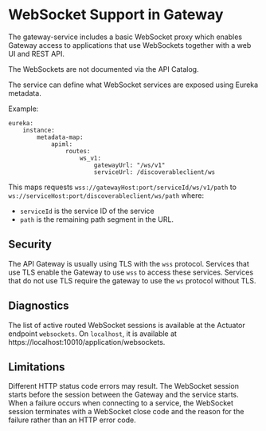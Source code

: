 # WebSocket Support in Gateway

The gateway-service includes a basic WebSocket proxy which enables Gateway access to applications that use WebSockets together with a web UI and REST API.

The WebSockets are not documented via the API Catalog.

The service can define what WebSocket services are exposed using Eureka metadata.

Example:

    eureka:
        instance:
            metadata-map:
                apiml:
                    routes:
                        ws_v1:
                            gatewayUrl: "/ws/v1"
                            serviceUrl: /discoverableclient/ws

This maps requests `wss://gatewayHost:port/serviceId/ws/v1/path` to `ws://serviceHost:port/discoverableclient/ws/path` 
where:

* `serviceId` is the service ID of the service
* `path` is the remaining path segment in the URL.

## Security

The API Gateway is usually using TLS with the `wss` protocol. Services that use TLS enable the Gateway to use `wss` to access these services. Services that do not use TLS require the gateway to use the `ws` protocol without TLS.

## Diagnostics 

The list of active routed WebSocket sessions is available at the Actuator endpoint `websockets`. On `localhost`, it is available at https://localhost:10010/application/websockets.

## Limitations

Different HTTP status code errors may result. The WebSocket session starts before the session between the Gateway and the service starts. When a failure occurs when connecting to a service, the WebSocket session terminates with a WebSocket close code and the reason for the failure rather than an HTTP error code.
